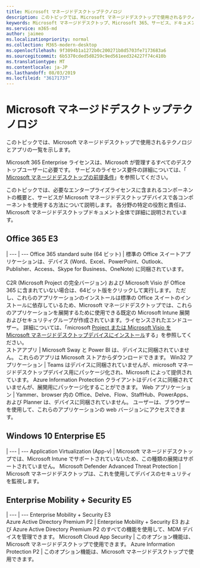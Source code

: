 ```yaml
---
title: Microsoft マネージドデスクトップテクノロジ
description: このトピックでは、Microsoft マネージドデスクトップで使用されるテクノロジとアプリの一覧を示します。
keywords: Microsoft マネージドデスクトップ、Microsoft 365、サービス、ドキュメント
ms.service: m365-md
author: jaimeo
ms.localizationpriority: normal
ms.collection: M365-modern-desktop
ms.openlocfilehash: 9f3094b1a1272b0c200271b8d5703fe7173683a6
ms.sourcegitcommit: 6b5370cded5d8259c9ed561eed324227f74c410b
ms.translationtype: MT
ms.contentlocale: ja-JP
ms.lasthandoff: 08/03/2019
ms.locfileid: "36171737"
---
```

# <a name="microsoft-managed-desktop-technologies"></a>Microsoft マネージドデスクトップテクノロジ

このトピックでは、Microsoft マネージドデスクトップで使用されるテクノロジとアプリの一覧を示します。

<!-- Microsoft 365 E5; Device as a Service -->
<!-- in O365 table, standard suite, removed this sentence "Please see the Installation of Project/Visio 64bit Click to Run Addendum for important deployment instructions. -->

Microsoft 365 Enterprise ライセンスは、Microsoft が管理するすべてのデスクトップユーザーに必要です。 サービスのライセンス要件の詳細については、「 [Microsoft マネージドデスクトップの前提条件](../get-ready/prerequisites.md)」を参照してください。

このトピックでは、必要なエンタープライズライセンスに含まれるコンポーネントの概要と、サービスが Microsoft マネージドデスクトップデバイスで各コンポーネントを使用する方法について説明します。 各分野の特定の役割と責任は、Microsoft マネージドデスクトップドキュメント全体で詳細に説明されています。 

## <a name="office-365-e3"></a>Office 365 E3
 |
 --- | ---
Office 365 standard suite (64 ビット) | 標準の Office スイートアプリケーションは、デバイス (Word、Excel、PowerPoint、Outlook、Publisher、Access、Skype for Business、OneNote) に同梱されています。<br><br>C2R (Microsoft Project の完全バージョン) および Microsoft Visio が Office 365 に含まれていない場合は、64ビット版をクリックして実行します。 ただし、これらのアプリケーションのインストールは標準の Office スイートのインストールに依存しているため、Microsoft マネージドデスクトップでは、これらのアプリケーションを展開するために使用できる既定の Microsoft Intune 展開およびセキュリティグループが作成されています。ライセンスされたエンドユーザー。 詳細については、「microsoft [Project または Microsoft Visio を Microsoft マネージドデスクトップデバイスにインストール](../get-started/project-visio.md)する」を参照してください。  
ストアアプリ |    Microsoft Sway と Power BI は、デバイスに同梱されていません。 これらのアプリは Microsoft ストアからダウンロードできます。
Win32 アプリケーション |    Teams はデバイスに同梱されていませんが、microsoft マネージドデスクトップデバイス用にパッケージ化され、Microsoft によって提供されています。 Azure Information Protection クライアントはデバイスに同梱されていませんが、展開用にパッケージ化することができます。 
Web アプリケーション |  Yammer、browser 内の Office、Delve、Flow、StaffHub、PowerApps、および Planner は、デバイスに同梱されていません。 ユーザーは、ブラウザーを使用して、これらのアプリケーションの web バージョンにアクセスできます。


## <a name="windows-10-enterprise-e5"></a>Windows 10 Enterprise E5

 |
 --- | ---
Application Virtualization (App-v) |    Microsoft マネージドデスクトップでは、Microsoft Intune でサポートされていないため、この種類の展開はサポートされていません。
Microsoft Defender Advanced Threat Protection |  Microsoft マネージドデスクトップは、これを使用してデバイスのセキュリティを監視します。 

## <a name="enterprise-mobility--security-e5"></a>Enterprise Mobility + Security E5

 |
 --- | ---
Enterprise Mobility + Security E3<br>Azure Active Directory Premium P2 |    Enterprise Mobility + Security E3 および Azure Active Directory Premium P2 のすべての機能を使用して、MDM デバイスを管理できます。
Microsoft Cloud App Security |  このオプション機能は、Microsoft マネージドデスクトップで使用できます。
Azure Information Protection P2  | このオプション機能は、Microsoft マネージドデスクトップで使用できます。
